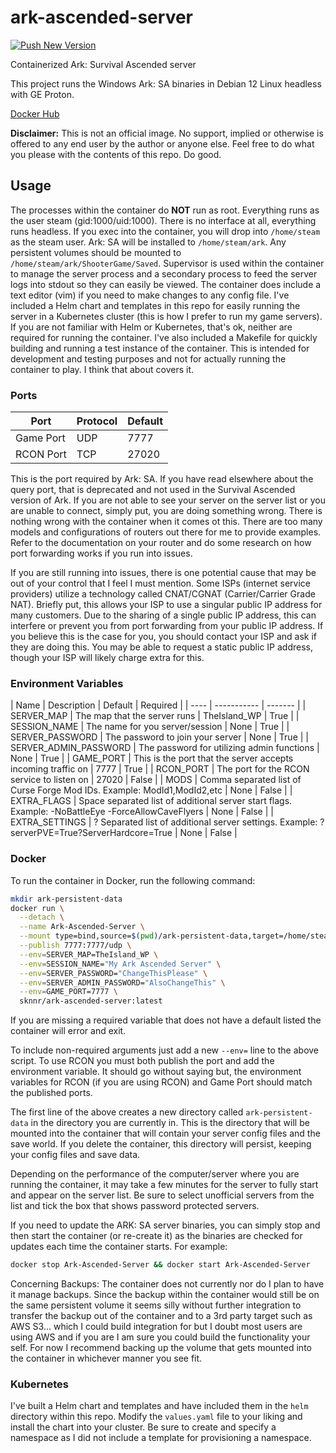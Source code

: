 # ark-ascended-server
[![Push New Version](https://github.com/jsknnr/ark-ascended-server/actions/workflows/docker-publish.yaml/badge.svg)](https://github.com/jsknnr/ark-ascended-server/actions/workflows/docker-publish.yaml)<br>

Containerized Ark: Survival Ascended server

This project runs the Windows Ark: SA binaries in Debian 12 Linux headless with GE Proton.

[Docker Hub](https://hub.docker.com/r/sknnr/ark-ascended-server)

**Disclaimer:** This is not an official image. No support, implied or otherwise is offered to any end user by the author or anyone else. Feel free to do what you please with the contents of this repo. Do good.

## Usage

The processes within the container do **NOT** run as root. Everything runs as the user steam (gid:1000/uid:1000). There is no interface at all, everything runs headless. If you exec into the container, you will drop into `/home/steam` as the steam user. Ark: SA will be installed to `/home/steam/ark`. Any persistent volumes should be mounted to `/home/steam/ark/ShooterGame/Saved`. Supervisor is used within the container to manage the server process and a secondary process to feed the server logs into stdout so they can easily be viewed. The container does include a text editor (vim) if you need to make changes to any config file. I've included a Helm chart and templates in this repo for easily running the server in a Kubernetes cluster (this is how I prefer to run my game servers). If you are not familiar with Helm or Kubernetes, that's ok, neither are required for running the container. I've also included a Makefile for quickly building and running a test instance of the container. This is intended for development and testing purposes and not for actually running the container to play. I think that about covers it.

### Ports

| Port | Protocol | Default |
| ---- | -------- | ------- |
| Game Port | UDP | 7777 |
| RCON Port | TCP | 27020 |

This is the port required by Ark: SA. If you have read elsewhere about the query port, that is deprecated and not used in the Survival Ascended version of Ark. If you are not able to see your server on the server list or you are unable to connect, simply put, you are doing something wrong. There is nothing wrong with the container when it comes ot this. There are too many models and configurations of routers out there for me to provide examples. Refer to the documentation on your router and do some research on how port forwarding works if you run into issues. 

If you are still running into issues, there is one potential cause that may be out of your control that I feel I must mention. Some ISPs (internet service providers) utilize a technology called CNAT/CGNAT (Carrier/Carrier Grade NAT). Briefly put, this allows your ISP to use a singular public IP address for many customers. Due to the sharing of a single public IP address, this can interfere or prevent you from port forwarding from your public IP address. If you believe this is the case for you, you should contact your ISP and ask if they are doing this. You may be able to request a static public IP address, though your ISP will likely charge extra for this.

### Environment Variables

| Name | Description | Default | Required |
| ---- | ----------- | ------- |
| SERVER_MAP | The map that the server runs | TheIsland_WP | True |
| SESSION_NAME | The name for you server/session | None | True |
| SERVER_PASSWORD | The password to join your server | None | True |
| SERVER_ADMIN_PASSWORD | The password for utilizing admin functions | None | True |
| GAME_PORT | This is the port that the server accepts incoming traffic on | 7777 | True |
| RCON_PORT | The port for the RCON service to listen on | 27020 | False |
| MODS | Comma separated list of Curse Forge Mod IDs. Example: ModId1,ModId2,etc | None | False |
| EXTRA_FLAGS | Space separated list of additional server start flags. Example: -NoBattleEye -ForceAllowCaveFlyers | None | False |
| EXTRA_SETTINGS | ? Separated list of additional server settings. Example: ?serverPVE=True?ServerHardcore=True | None | False |

### Docker

To run the container in Docker, run the following command:

```bash
mkdir ark-persistent-data
docker run \
  --detach \
  --name Ark-Ascended-Server \
  --mount type=bind,source=$(pwd)/ark-persistent-data,target=/home/steam/ark/ShooterGame/Saved \
  --publish 7777:7777/udp \
  --env=SERVER_MAP=TheIsland_WP \
  --env=SESSION_NAME="My Ark Ascended Server" \
  --env=SERVER_PASSWORD="ChangeThisPlease" \
  --env=SERVER_ADMIN_PASSWORD="AlsoChangeThis" \
  --env=GAME_PORT=7777 \
  sknnr/ark-ascended-server:latest
```

If you are missing a required variable that does not have a default listed the container will error and exit.

To include non-required arguments just add a new `--env=` line to the above script.
To use RCON you must both publish the port and add the environment variable.
It should go without saying but, the environment variables for RCON (if you are using RCON) and Game Port should match the published ports.

The first line of the above creates a new directory called `ark-persistent-data` in the directory you are currently in. This is the directory that will be mounted into the container that will contain your server config files and the save world. If you delete the container, this directory will persist, keeping your config files and save data.

Depending on the performance of the computer/server where you are running the container, it may take a few minutes for the server to fully start and appear on the server list. Be sure to select unofficial servers from the list and tick the box that shows password protected servers.

If you need to update the ARK: SA server binaries, you can simply stop and then start the container (or re-create it) as the binaries are checked for updates each time the container starts. For example:

```bash
docker stop Ark-Ascended-Server && docker start Ark-Ascended-Server
```

Concerning Backups: The container does not currently nor do I plan to have it manage backups. Since the backup within the container would still be on the same persistent volume it seems silly without further integration to transfer the backup out of the container and to a 3rd party target such as AWS S3... which I could build integration for but I doubt most users are using AWS and if you are I am sure you could build the functionality your self. For now I recommend backing up the volume that gets mounted into the container in whichever manner you see fit.

### Kubernetes

I've built a Helm chart and templates and have included them in the `helm` directory within this repo. Modify the `values.yaml` file to your liking and install the chart into your cluster. Be sure to create and specify a namespace as I did not include a template for provisioning a namespace.
